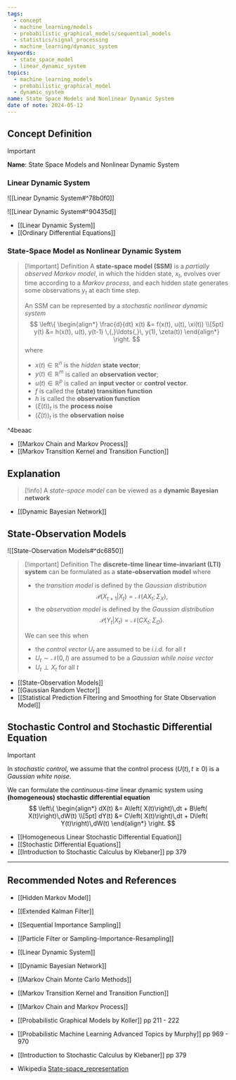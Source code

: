 ```yaml
---
tags:
  - concept
  - machine_learning/models
  - probabilistic_graphical_models/sequential_models
  - statistics/signal_processing
  - machine_learning/dynamic_system
keywords:
  - state_space_model
  - linear_dynamic_system
topics:
  - machine_learning_models
  - probabilistic_graphical_model
  - dynamic_system
name: State Space Models and Nonlinear Dynamic System
date of note: 2024-05-12
---
```


## Concept Definition

>[!important]
>**Name**: State Space Models and Nonlinear Dynamic System

### Linear Dynamic System

![[Linear Dynamic System#^78b0f0]]

![[Linear Dynamic System#^90435d]]

- [[Linear Dynamic System]]
- [[Ordinary Differential Equations]]

### State-Space Model as Nonlinear Dynamic System

>[!important] Definition
>A **state-space model (SSM)** is a *partially observed Markov model*, in which the hidden state, $x_{t}$, evolves over time according to a *Markov process*, and each hidden state generates some observations $y_{t}$ at each time step.
>
>An SSM can be represented by a *stochastic nonlinear dynamic system*
>$$
>\left\{
>\begin{align*}
> \frac{d}{dt} x(t) &= f(x(t), u(t), \xi(t)) \\[5pt]
> y(t) &= h(x(t), u(t), y(t-1) \,{,}\ldots{,}\, y(1), \zeta(t))
>\end{align*} \right.
>$$
>where
>- $x(t) \in \mathbb{R}^{n}$ is the *hidden* **state vector**;
>- $y(t) \in \mathbb{R}^{m}$ is called an **observation vector**;
>- $u(t) \in \mathbb{R}^{p}$ is called an **input vector** or **control vector**.
>- $f$ is called the **(state) transition function**
>- $h$ is called the **observation function**
>- $(\xi(t))_{t}$ is the **process noise**
>- $(\zeta(t))_{t}$ is  the **observation noise**

^4beaac

- [[Markov Chain and Markov Process]]
- [[Markov Transition Kernel and Transition Function]]


## Explanation

>[!info]
>A *state-space model* can be viewed as a **dynamic Bayesian network** 

- [[Dynamic Bayesian Network]]



## State-Observation Models

![[State-Observation Models#^dc6850]]

>[!important] Definition
>The **discrete-time linear time-invariant (LTI) system** can be formulated as a **state-observation model** where
>- the *transition model* is defined by the *Gaussian distribution* $$\mathcal{P}(X_{t+1} | X_{t}) = \mathcal{N}(AX_{t};  \Sigma_{X}),$$
>- the *observation model* is defined by the *Gaussian distribution* $$\mathcal{P}(Y_{t} | X_{t}) = \mathcal{N}(CX_{t};  \Sigma_{O}).$$
>  
>We can see this when
>-  the *control vector* $U_{t}$ are assumed to be *i.i.d.* for all $t$ 
>- $U_{t} \sim \mathcal{N}(0,I)$ are assumed to be a *Gaussian while noise vector*
>- $U_{t} \perp X_{t}$ for all $t$

- [[State-Observation Models]]
- [[Gaussian Random Vector]]
- [[Statistical Prediction Filtering and Smoothing for State Observation Model]]

## Stochastic Control and Stochastic Differential Equation

>[!important] 
>In *stochastic control*, we assume that the control process $(U(t), t\ge 0)$ is a *Gaussian white noise*. 
>
>We can formulate the *continuous-time* linear dynamic system using **(homogeneous) stochastic differential equation**
>$$
>\left\{
>\begin{align*}
> dX(t) &= A\left( X(t)\right)\,dt + B\left( X(t)\right)\,dW(t) \\[5pt]
> dY(t) &= C\left( X(t)\right)\,dt + D\left( Y(t)\right)\,dW(t) 
>\end{align*} \right.
>$$

- [[Homogeneous Linear Stochastic Differential Equation]]
- [[Stochastic Differential Equations]]
- [[Introduction to Stochastic Calculus by Klebaner]] pp 379





-----------
##  Recommended Notes and References


- [[Hidden Markov Model]]
- [[Extended Kalman Filter]]
- [[Sequential Importance Sampling]]
- [[Particle Filter or Sampling-Importance-Resampling]]
- [[Linear Dynamic System]]



- [[Dynamic Bayesian Network]]
- [[Markov Chain Monte Carlo Methods]]
- [[Markov Transition Kernel and Transition Function]]
- [[Markov Chain and Markov Process]]

- [[Probabilistic Graphical Models by Koller]] pp 211 - 222
- [[Probabilistic Machine Learning Advanced Topics by Murphy]] pp 969 - 970
- [[Introduction to Stochastic Calculus by Klebaner]] pp 379
- Wikipedia [State-space_representation](https://en.wikipedia.org/wiki/State-space_representation)